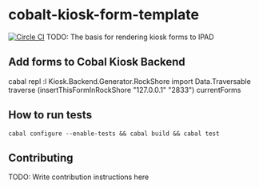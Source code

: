 # cobalt-kiosk-form-template 
[![Circle CI](https://circleci.com/gh/plow-technologies/cobalt-kiosk-form-template.svg?style=svg)](https://circleci.com/gh/plow-technologies/cobalt-kiosk-form-template)
TODO: The basis for rendering kiosk forms to IPAD

## Add forms to Cobal Kiosk Backend

cabal repl
:l Kiosk.Backend.Generator.RockShore
import Data.Traversable
traverse (insertThisFormInRockShore "127.0.0.1" "2833") currentForms


## How to run tests

```
cabal configure --enable-tests && cabal build && cabal test
```

## Contributing

TODO: Write contribution instructions here

